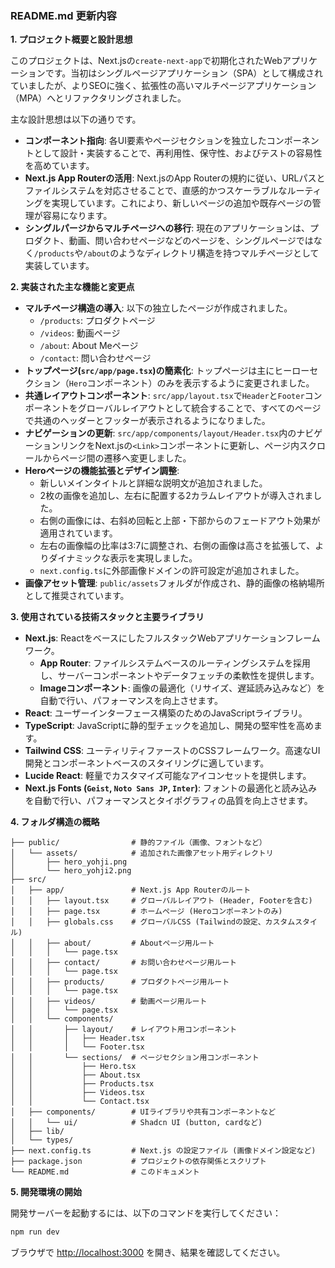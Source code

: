 ### **README.md 更新内容**

**1. プロジェクト概要と設計思想**

このプロジェクトは、Next.jsの`create-next-app`で初期化されたWebアプリケーションです。当初はシングルページアプリケーション（SPA）として構成されていましたが、よりSEOに強く、拡張性の高いマルチページアプリケーション（MPA）へとリファクタリングされました。

主な設計思想は以下の通りです。

*   **コンポーネント指向**: 各UI要素やページセクションを独立したコンポーネントとして設計・実装することで、再利用性、保守性、およびテストの容易性を高めています。
*   **Next.js App Routerの活用**: Next.jsのApp Routerの規約に従い、URLパスとファイルシステムを対応させることで、直感的かつスケーラブルなルーティングを実現しています。これにより、新しいページの追加や既存ページの管理が容易になります。
*   **シングルパージからマルチページへの移行**: 現在のアプリケーションは、プロダクト、動画、問い合わせページなどのページを、シングルページではなく`/products`や`/about`のようなディレクトリ構造を持つマルチページとして実装しています。

**2. 実装された主な機能と変更点**

*   **マルチページ構造の導入**: 以下の独立したページが作成されました。
    *   `/products`: プロダクトページ
    *   `/videos`: 動画ページ
    *   `/about`: About Meページ
    *   `/contact`: 問い合わせページ
*   **トップページ(`src/app/page.tsx`)の簡素化**: トップページは主にヒーローセクション（`Hero`コンポーネント）のみを表示するように変更されました。
*   **共通レイアウトコンポーネント**: `src/app/layout.tsx`で`Header`と`Footer`コンポーネントをグローバルレイアウトとして統合することで、すべてのページで共通のヘッダーとフッターが表示されるようになりました。
*   **ナビゲーションの更新**: `src/app/components/layout/Header.tsx`内のナビゲーションリンクをNext.jsの`<Link>`コンポーネントに更新し、ページ内スクロールからページ間の遷移へ変更しました。
*   **Heroページの機能拡張とデザイン調整**:
    *   新しいメインタイトルと詳細な説明文が追加されました。
    *   2枚の画像を追加し、左右に配置する2カラムレイアウトが導入されました。
    *   右側の画像には、右斜め回転と上部・下部からのフェードアウト効果が適用されています。
    *   左右の画像幅の比率は3:7に調整され、右側の画像は高さを拡張して、よりダイナミックな表示を実現しました。
    *   `next.config.ts`に外部画像ドメインの許可設定が追加されました。
*   **画像アセット管理**: `public/assets`フォルダが作成され、静的画像の格納場所として推奨されています。

**3. 使用されている技術スタックと主要ライブラリ**

*   **Next.js**: ReactをベースにしたフルスタックWebアプリケーションフレームワーク。
    *   **App Router**: ファイルシステムベースのルーティングシステムを採用し、サーバーコンポーネントやデータフェッチの柔軟性を提供します。
    *   **Imageコンポーネント**: 画像の最適化（リサイズ、遅延読み込みなど）を自動で行い、パフォーマンスを向上させます。
*   **React**: ユーザーインターフェース構築のためのJavaScriptライブラリ。
*   **TypeScript**: JavaScriptに静的型チェックを追加し、開発の堅牢性を高めます。
*   **Tailwind CSS**: ユーティリティファーストのCSSフレームワーク。高速なUI開発とコンポーネントベースのスタイリングに適しています。
*   **Lucide React**: 軽量でカスタマイズ可能なアイコンセットを提供します。
*   **Next.js Fonts (`Geist`, `Noto Sans JP`, `Inter`)**: フォントの最適化と読み込みを自動で行い、パフォーマンスとタイポグラフィの品質を向上させます。

**4. フォルダ構造の概略**

```
├── public/                # 静的ファイル（画像、フォントなど）
│   └── assets/            # 追加された画像アセット用ディレクトリ
│       ├── hero_yohji.png
│       └── hero_yohji2.png
├── src/
│   ├── app/               # Next.js App Routerのルート
│   │   ├── layout.tsx     # グローバルレイアウト (Header, Footerを含む)
│   │   ├── page.tsx       # ホームページ (Heroコンポーネントのみ)
│   │   ├── globals.css    # グローバルCSS (Tailwindの設定、カスタムスタイル)
│   │   ├── about/         # Aboutページ用ルート
│   │   │   └── page.tsx
│   │   ├── contact/       # お問い合わせページ用ルート
│   │   │   └── page.tsx
│   │   ├── products/      # プロダクトページ用ルート
│   │   │   └── page.tsx
│   │   ├── videos/        # 動画ページ用ルート
│   │   │   └── page.tsx
│   │   └── components/
│   │       ├── layout/    # レイアウト用コンポーネント
│   │       │   ├── Header.tsx
│   │       │   └── Footer.tsx
│   │       └── sections/  # ページセクション用コンポーネント
│   │           ├── Hero.tsx
│   │           ├── About.tsx
│   │           ├── Products.tsx
│   │           ├── Videos.tsx
│   │           └── Contact.tsx
│   ├── components/        # UIライブラリや共有コンポーネントなど
│   │   └── ui/            # Shadcn UI (button, cardなど)
│   ├── lib/
│   └── types/
├── next.config.ts         # Next.js の設定ファイル (画像ドメイン設定など)
├── package.json           # プロジェクトの依存関係とスクリプト
└── README.md              # このドキュメント
```

**5. 開発環境の開始**

開発サーバーを起動するには、以下のコマンドを実行してください：

```bash
npm run dev
```

ブラウザで [http://localhost:3000](http://localhost:3000) を開き、結果を確認してください。
